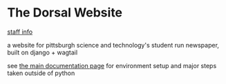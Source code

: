 # The Dorsal Website
[staff info](docs/setup/staff-info.md)

a website for pittsburgh science and technology's student run newspaper, built on django + wagtail

see [the main documentation page](docs/main.md) for environment setup and major steps taken outside of python
